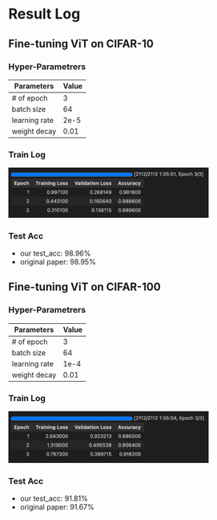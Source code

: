# Result Log

## Fine-tuning ViT on CIFAR-10

### Hyper-Parametrers
| Parameters    | Value     |
| -----------   | ----------|
| # of epoch    | 3         |
| batch size    | 64        |
| learning rate | 2e-5      |
| weight decay  | 0.01      |

### Train Log
<img alt="cirfar-10 eval result" src="./screenshots/eval_vit_cifar10.png" width="400">

### Test Acc
- our test_acc:     98.96%
- original paper: 98.95%


## Fine-tuning ViT on CIFAR-100

### Hyper-Parametrers
| Parameters    | Value     |
| -----------   | ----------|
| # of epoch    | 3         |
| batch size    | 64        |
| learning rate | 1e-4      |
| weight decay  | 0.01      |

### Train Log
<img alt="cirfar-100 eval result" src="./screenshots/eval_vit_cifar100.png" width="400">

### Test Acc
- our test_acc:     91.81%
- original paper: 91.67%

